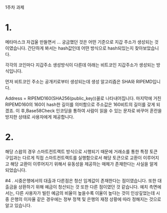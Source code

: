 1주차 과제

# 1. 
메타마스크 자겁울 만들면서 ... 궁금했던 것은
어떤 기준으로 지갑 주소가 생성되는 것이였습니다.
간단하게 봐서는 hash값인데 어떤 방식으로 hash되있는지 찾아보았습니다.

각각의 코인마다 지갑주소 생성방식이 다른데 아래는 비트코인 지갑주소가 생성되는 방식입니다.

먼저 비트코인 주소는 공개키로부터 생성되는데 생성 알고리즘은 SHA와 RIPEMD입니다.

Address = RIPEMD160(SHA256(public_key))꼴로 나타내어집니다.
마지막에 거친 RIPEMD160의 160이 hash한 길이를 의미함으로 주소값은 
160비트의 길이를 갖게 되겠죠. 이 후,Base58Check 인코딩을 통하여 사람이
읽을 수 있는 문자로 바꾸어 혼란을 방지한 상태로 사용자에게 제공합니다.
 
# 2.
해당 스왑의 경우 스마트컨트랙트 방식으로 시행되기 때문에 거래소를 통한 특정 토큰
구입과는 다르게 직접 스마트컨트랙트를 실행함으로서 해당 토큰으로 교환이 이루어지고 해당 교환이
이루어지기 위해서 유동성을 제공하는 매체가 존재한다는 사실을 알게 되었습니다.

#4 .
시중은행에서의 대출과 다른점은 청산 임계값이 존재한다는 점이였습니다. 또한 대출금을 상환하기 위해
예금이 청산되는 것 또한 다른 점이였던 것 같습니다. 예치 측면에서는, 다른 사용자가 빌린 예금의 비율이
높을수록 이율이 높다는 것이 인상깊었는데 시중 은행의 이자율 같은 경우에는 정부 정책 및 은행의
재정 상황에 따라 정해지는 것으로 알고 있습니다.